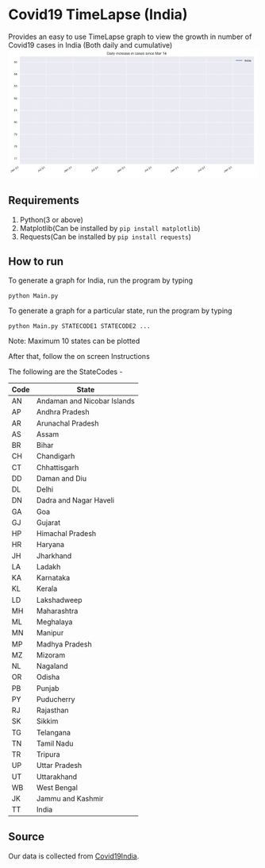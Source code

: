 # Covid19 TimeLapse (India)
 Provides an easy to use TimeLapse graph to view the growth in number of Covid19 cases in India (Both daily and cumulative)
![](Demo.gif)

## Requirements
1. Python(3 or above)
2. Matplotlib(Can be installed by `pip install matplotlib`)
3. Requests(Can be installed by `pip install requests`)

## How to run

To generate a graph for India, run the program by typing

```
python Main.py
```

To generate a graph for a particular state, run the program by typing

```
python Main.py STATECODE1 STATECODE2 ...
```

Note: Maximum 10 states can be plotted

After that, follow the on screen Instructions

The following are the StateCodes -

| Code      | State |
| ----------- | ----------- |
| AN | Andaman and Nicobar Islands |
| AP | Andhra Pradesh
| AR | Arunachal Pradesh |
| AS | Assam |
| BR | Bihar |
| CH | Chandigarh |
| CT | Chhattisgarh |
| DD | Daman and Diu |
| DL | Delhi |
| DN | Dadra and Nagar Haveli |
| GA | Goa |
| GJ | Gujarat |
| HP | Himachal Pradesh |
| HR | Haryana |
| JH | Jharkhand |
| LA | Ladakh |
| KA | Karnataka |
| KL | Kerala |
| LD | Lakshadweep |
| MH | Maharashtra |
| ML | Meghalaya |
| MN | Manipur |
| MP | Madhya Pradesh |
| MZ | Mizoram |
| NL | Nagaland |
| OR | Odisha |
| PB | Punjab |
| PY | Puducherry |
| RJ | Rajasthan |
| SK | Sikkim |
| TG | Telangana |
| TN | Tamil Nadu |
| TR | Tripura |
| UP | Uttar Pradesh |
| UT | Uttarakhand |
| WB | West Bengal |
| JK | Jammu and Kashmir |
| TT | India |

## Source

Our data is collected from [Covid19India](https://github.com/covid19india/covid19india-react).
